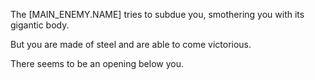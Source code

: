 The [MAIN_ENEMY.NAME] tries to subdue you, smothering you with its gigantic body. 

But you are made of steel and are able to come victorious.

There seems to be an opening below you. 